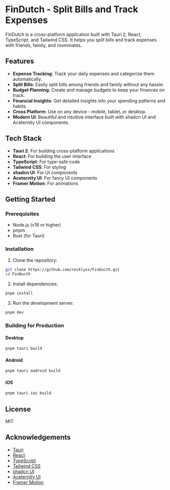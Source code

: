 # FinDutch - Split Bills and Track Expenses

FinDutch is a cross-platform application built with Tauri 2, React, TypeScript, and Tailwind CSS. It helps you split bills and track expenses with friends, family, and roommates.

## Features

- **Expense Tracking**: Track your daily expenses and categorize them automatically.
- **Split Bills**: Easily split bills among friends and family without any hassle.
- **Budget Planning**: Create and manage budgets to keep your finances on track.
- **Financial Insights**: Get detailed insights into your spending patterns and habits.
- **Cross Platform**: Use on any device - mobile, tablet, or desktop.
- **Modern UI**: Beautiful and intuitive interface built with shadcn UI and Aceternity UI components.

## Tech Stack

- **Tauri 2**: For building cross-platform applications
- **React**: For building the user interface
- **TypeScript**: For type-safe code
- **Tailwind CSS**: For styling
- **shadcn UI**: For UI components
- **Aceternity UI**: For fancy UI components
- **Framer Motion**: For animations

## Getting Started

### Prerequisites

- Node.js (v18 or higher)
- pnpm
- Rust (for Tauri)

### Installation

1. Clone the repository:

```bash
git clone https://github.com/recklyss/FinDucth.git
cd FinDucth
```

2. Install dependencies:

```bash
pnpm install
```

3. Run the development server:

```bash
pnpm dev
```

### Building for Production

#### Desktop

```bash
pnpm tauri build
```

#### Android

```bash
pnpm tauri android build
```

#### iOS

```bash
pnpm tauri ios build
```

## License

MIT

## Acknowledgements

- [Tauri](https://tauri.app/)
- [React](https://reactjs.org/)
- [TypeScript](https://www.typescriptlang.org/)
- [Tailwind CSS](https://tailwindcss.com/)
- [shadcn UI](https://ui.shadcn.com/)
- [Aceternity UI](https://ui.aceternity.com/)
- [Framer Motion](https://www.framer.com/motion/)
